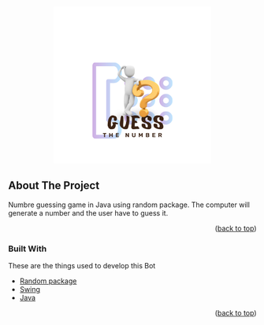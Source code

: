 <!-- PROJECT LOGO -->
<br />
<div align="center">
  <a >
    <img src="https://github.com/ujwalvinay/Number-Guessing-Game/blob/media/Guess.png" alt="Logo" width="320" height="320">
  </a>
</div>

<!-- ABOUT THE PROJECT -->
## About The Project



Numbre guessing game in Java using random package. 
The computer will generate a number and the user have to guess it.



<p align="right">(<a href="#top">back to top</a>)</p>

### Built With
These are the things used to develop this Bot

* [Random package](https://docs.oracle.com/javase/8/docs/api/java/util/Random.html)
* [Swing](https://docs.oracle.com/javase/tutorial/uiswing/)
* [Java](https://www.java.com/en/)
<p align="right">(<a href="#top">back to top</a>)</p>



